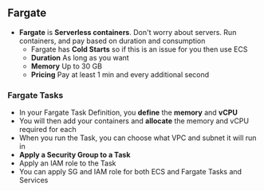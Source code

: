 ## Fargate

-   **Fargate** is **Serverless containers**. Don't worry about servers. Run containers, and pay based on duration and consumption
    -   Fargate has **Cold Starts** so if this is an issue for you then use ECS
    -   **Duration** As long as you want
    -   **Memory** Up to 30 GB
    -   **Pricing** Pay at least 1 min and every additional second

### Fargate Tasks
- In your Fargate Task Definition, you **define** the **memory** and **vCPU**
- You will then add your containers and **allocate** the memory and vCPU required for each
- When you run the Task, you can choose what VPC and subnet it will run in
- **Apply a Security Group to a Task**
- Apply an IAM role to the Task
- You can apply SG and IAM role for both ECS and Fargate Tasks and Services

